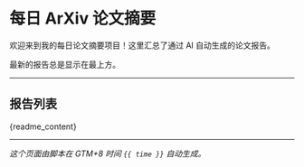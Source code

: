 # 每日 ArXiv 论文摘要

欢迎来到我的每日论文摘要项目！这里汇总了通过 AI 自动生成的论文报告。

最新的报告总是显示在最上方。

---

## 报告列表

{readme_content}

---
*这个页面由脚本在 GTM+8 时间 `{{ time }}` 自动生成。*
